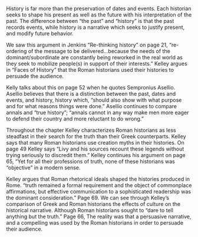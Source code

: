 History is far more than the preservation of dates and events. Each historian seeks to shape his present as well as the future with his interpretation of the past. The difference between “the past” and “history” is that the past records events, while history is a narrative which seeks to justify present, and modify future behavior. 

We saw this argument in Jenkins “Re-thinking history” on page 21, “re-ordering of the message to be delivered…because the needs of the dominant/subordinate are constantly being reworked in the real world as they seek to mobilize people(s) in support of their interests.”  Kelley argues in “Faces of History” that the Roman historians used their histories to persuade the audience. 

Kelly talks about this on page 52 when he quotes Sempronius Asellio. Asellio believes that there is a distinction between the past, dates and events, and history, history which, “should also show with what purpose and for what reasons things were done.” Asellio continues to compare annals and “true history”; “annals cannot in any way make men more eager to defend their country and more reluctant to do wrong.”

Throughout the chapter Kelley characterizes Roman historians as less steadfast in their search for the truth than their Greek counterparts. Kelley says that many Roman historians use creation myths in their histories. On page 49 Kelley says “Livy and his sources recount these legends without trying seriously to discredit them.” Kelley continues his argument on page 65, “Yet for all their professions of truth, none of these historians was “objective” in a modern sense. 

Kelley argues that Roman rhetorical ideals shaped the histories produced in Rome. “truth remained a formal requirement and the object of commonplace affirmations, but effective communication to a sophisticated readership was the dominant consideration.” Page 69. We can see through Kelley’s comparison of Greek and Roman historians the effects of culture on the historical narrative. Although Roman historians sought to “dare to tell anything but the truth.” Page 66, The reality was that a persuasive narrative, and a compelling was used by the Roman historians in order to persuade their audience. 

